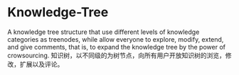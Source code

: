 # Knowledge-Tree

A knowledge tree structure that use different levels of knowledge categories as treenodes, while allow everyone to explore, modify, extend, and give comments, that is, to expand the knowledge tree by the power of crowsourcing.
知识树，以不同级的为树节点，向所有用户开放知识树的浏览，修改，扩展以及评论。
